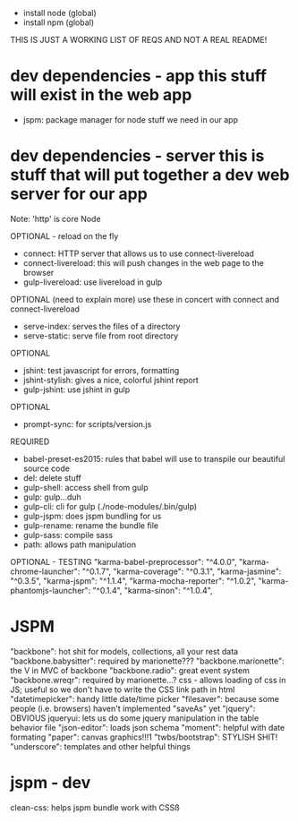- install node (global)
- install npm (global)

THIS IS JUST A WORKING LIST OF REQS AND NOT A REAL README!

dev dependencies - app
this stuff will exist in the web app
==================
- jspm: package manager for node stuff we need in our app

dev dependencies - server
this is stuff that will put together a dev web server for our app
==================
Note: 'http' is core Node

OPTIONAL - reload on the fly
- connect: HTTP server that allows us to use connect-livereload
- connect-livereload: this will push changes in the web page to the browser
- gulp-livereload: use livereload in gulp

OPTIONAL (need to explain more)
use these in concert with connect and connect-livereload
- serve-index: serves the files of a directory
- serve-static: serve file from root directory

OPTIONAL
- jshint: test javascript for errors, formatting
- jshint-stylish: gives a nice, colorful jshint report
- gulp-jshint: use jshint in gulp

OPTIONAL
- prompt-sync: for scripts/version.js

REQUIRED
- babel-preset-es2015: rules that babel will use to transpile our beautiful source code
- del: delete stuff
- gulp-shell: access shell from gulp
- gulp: gulp...duh
- gulp-cli: cli for gulp (./node-modules/.bin/gulp)
- gulp-jspm: does jspm bundling for us
- gulp-rename: rename the bundle file
- gulp-sass: compile sass
- path: allows path manipulation

OPTIONAL - TESTING
"karma-babel-preprocessor": "^4.0.0",
"karma-chrome-launcher": "^0.1.7",
"karma-coverage": "^0.3.1",
"karma-jasmine": "^0.3.5",
"karma-jspm": "^1.1.4",
"karma-mocha-reporter": "^1.0.2",
"karma-phantomjs-launcher": "^0.1.4",
"karma-sinon": "^1.0.4",

JSPM
============

"backbone": hot shit for models, collections, all your rest data
"backbone.babysitter": required by marionette???
"backbone.marionette": the V in MVC of backbone
"backbone.radio": great event system
"backbone.wreqr": required by marionette...?
css - allows loading of css in JS; useful so we don't have to write the CSS link  path in html
"datetimepicker": handy little date/time picker
"filesaver": because some people (i.e. browsers) haven't implemented "saveAs" yet
"jquery": OBVIOUS
jqueryui: lets us do some jquery manipulation in the table behavior file
"json-editor": loads json schema
"moment": helpful with date formating
"paper": canvas graphics!!!1
"twbs/bootstrap": STYLISH SHIT!
"underscore": templates and other helpful things

jspm - dev
==============
clean-css: helps jspm bundle work with CSSß
